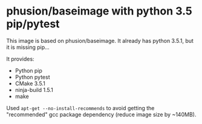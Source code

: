 # phusion/baseimage with python 3.5 pip/pytest

This image is based on phusion/baseimage. It already has python 3.5.1, but it is missing pip...

It provides:
- Python pip
- Python pytest
- CMake 3.5.1
- ninja-build 1.5.1
- make

Used `apt-get --no-install-recommends` to avoid getting the "recommended" gcc package dependency (reduce image size by ~140MB).
